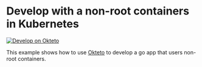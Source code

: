 # Develop with a non-root containers in Kubernetes

[![Develop on Okteto](https://okteto.com/develop-okteto.svg)](https://cloud.okteto.com/deploy?repository=https://github.com/okteto/go-non-root-container)

This example shows how to use [Okteto](https://github.com/okteto/okteto) to develop a go app that users non-root containers.